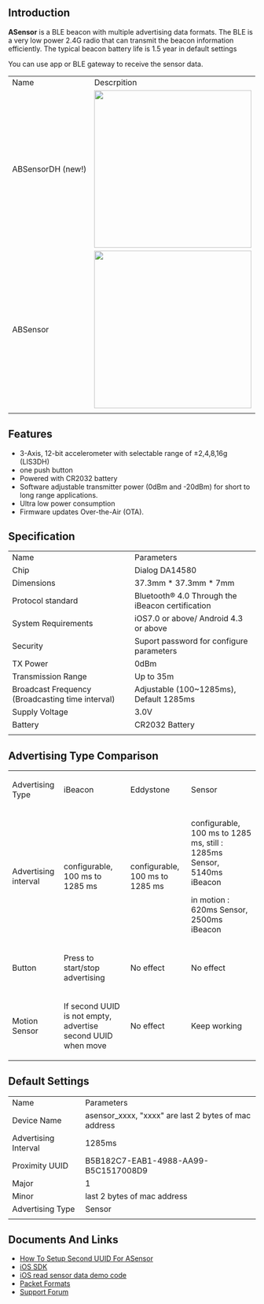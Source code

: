 ## Introduction

**ASensor** is a BLE beacon with multiple advertising data formats. The
BLE is a very low power 2.4G radio that can transmit the beacon
information efficiently. The typical beacon battery life is 1.5 year in
default settings

You can use app or BLE gateway to receive the sensor
data.

|                    |                                                                                     |
| ------------------ | ----------------------------------------------------------------------------------- |
| Name               | Descrpition                                                                         |
| ABSensorDH (new\!) | <img src="http://7fvk57.com1.z0.glb.clouddn.com/ABsensorDHF.jpg-640.jpg" width=320> |
| ABSensor           | <img src="http://7fvk57.com1.z0.glb.clouddn.com/asensor_4.jpg-640.jpg" width="320"> |
|  |

## Features

  - 3-Axis, 12-bit accelerometer with selectable range of ±2,4,8,16g
    (LIS3DH)
  - one push button
  - Powered with CR2032 battery
  - Software adjustable transmitter power (0dBm and -20dBm) for short to
    long range applications.
  - Ultra low power consumption
  - Firmware updates Over-the-Air
(OTA).

## Specification

|                                                  |                                                  |
| ------------------------------------------------ | ------------------------------------------------ |
| Name                                             | Parameters                                       |
| Chip                                             | Dialog DA14580                                   |
| Dimensions                                       | 37.3mm \* 37.3mm \* 7mm                          |
| Protocol standard                                | Bluetooth® 4.0 Through the iBeacon certification |
| System Requirements                              | iOS7.0 or above/ Android 4.3 or above            |
| Security                                         | Suport password for configure parameters         |
| TX Power                                         | 0dBm                                             |
| Transmission Range                               | Up to 35m                                        |
| Broadcast Frequency (Broadcasting time interval) | Adjustable (100~1285ms), Default 1285ms          |
| Supply Voltage                                   | 3.0V                                             |
| Battery                                          | CR2032 Battery                                   |
|  |

## Advertising Type Comparison

<table>
<tbody>
<tr class="odd">
<td><p>Advertising Type</p></td>
<td><p>iBeacon</p></td>
<td><p>Eddystone</p></td>
<td><p>Sensor</p></td>
</tr>
<tr class="even">
<td><p>Advertising interval</p></td>
<td><p>configurable, 100 ms to 1285 ms</p></td>
<td><p>configurable, 100 ms to 1285 ms</p></td>
<td><p>configurable, 100 ms to 1285 ms, still : 1285ms Sensor, 5140ms iBeacon</p>
<p>in motion : 620ms Sensor, 2500ms iBeacon</p></td>
</tr>
<tr class="odd">
<td><p>Button</p></td>
<td><p>Press to start/stop advertising</p></td>
<td><p>No effect</p></td>
<td><p>No effect</p></td>
</tr>
<tr class="even">
<td><p>Motion Sensor</p></td>
<td><p>If second UUID is not empty, advertise second UUID when move</p></td>
<td><p>No effect</p></td>
<td><p>Keep working</p></td>
</tr>
<tr class="odd">
</tr>
</tbody>
</table>

## Default Settings

|                      |                                                       |
| -------------------- | ----------------------------------------------------- |
| Name                 | Parameters                                            |
| Device Name          | asensor_xxxx, "xxxx" are last 2 bytes of mac address |
| Advertising Interval | 1285ms                                                |
| Proximity UUID       | B5B182C7-EAB1-4988-AA99-B5C1517008D9                  |
| Major                | 1                                                     |
| Minor                | last 2 bytes of mac address                           |
| Advertising Type     | Sensor                                                |
|  |

## Documents And Links

  - [How To Setup Second UUID For
    ASensor](/How_To_Setup_Second_UUID_For_ASensor "wikilink")
  - [iOS SDK](https://github.com/AprilBrother/ABSensor-iOS-SDK)
  - [iOS read sensor data demo
    code](https://github.com/AprilBrother/iOS-ASensor-demo)
  - [Packet Formats](/ASensor_Packet_Formats "wikilink")
  - [Support Forum](http://bbs.aprbrother.com)